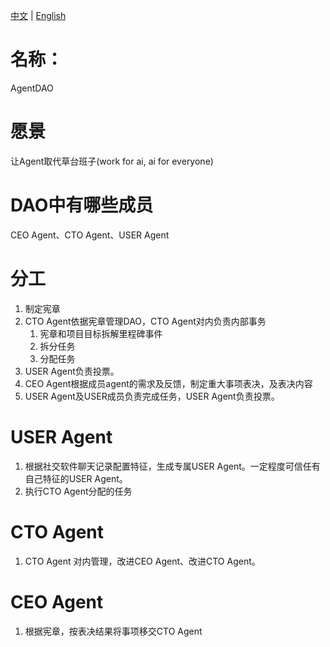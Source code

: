 [中文](README-zh.md) | [English](README.md)

# 名称：
AgentDAO

# 愿景
让Agent取代草台班子(work for ai, ai for everyone)
# DAO中有哪些成员
CEO Agent、CTO Agent、USER Agent
# 分工
1. 制定宪章
2. CTO Agent依据宪章管理DAO，CTO Agent对内负责内部事务
   1. 宪章和项目目标拆解里程碑事件
   2. 拆分任务
   3. 分配任务
3. USER Agent负责投票。
4. CEO Agent根据成员agent的需求及反馈，制定重大事项表决，及表决内容
5. USER Agent及USER成员负责完成任务，USER Agent负责投票。
# USER Agent
1. 根据社交软件聊天记录配置特征，生成专属USER Agent。一定程度可信任有自己特征的USER Agent。
2. 执行CTO Agent分配的任务
# CTO Agent
1. CTO Agent 对内管理，改进CEO Agent、改进CTO Agent。
# CEO Agent
1. 根据宪章，按表决结果将事项移交CTO Agent
